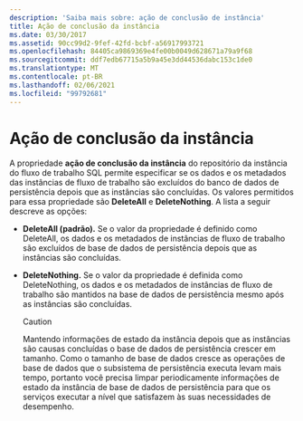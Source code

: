 ```yaml
---
description: 'Saiba mais sobre: ação de conclusão de instância'
title: Ação de conclusão da instância
ms.date: 03/30/2017
ms.assetid: 90cc99d2-9fef-42fd-bcbf-a56917993721
ms.openlocfilehash: 84405ca9869369e4fe00b0049d628671a79a9f68
ms.sourcegitcommit: ddf7edb67715a5b9a45e3dd44536dabc153c1de0
ms.translationtype: MT
ms.contentlocale: pt-BR
ms.lasthandoff: 02/06/2021
ms.locfileid: "99792681"
---
```

# <a name="instance-completion-action"></a>Ação de conclusão da instância

A propriedade **ação de conclusão da instância** do repositório da instância do fluxo de trabalho SQL permite especificar se os dados e os metadados das instâncias de fluxo de trabalho são excluídos do banco de dados de persistência depois que as instâncias são concluídas. Os valores permitidos para essa propriedade são **DeleteAll** e **DeleteNothing**. A lista a seguir descreve as opções:

- **DeleteAll (padrão).** Se o valor da propriedade é definido como DeleteAll, os dados e os metadados de instâncias de fluxo de trabalho são excluídos de base de dados de persistência depois que as instâncias são concluídas.

- **DeleteNothing.** Se o valor da propriedade é definida como DeleteNothing, os dados e os metadados de instâncias de fluxo de trabalho são mantidos na base de dados de persistência mesmo após as instâncias são concluídas.

  > [!CAUTION]
  > Mantendo informações de estado da instância depois que as instâncias são causas concluídas o base de dados de persistência crescer em tamanho. Como o tamanho de base de dados cresce as operações de base de dados que o subsistema de persistência executa levam mais tempo, portanto você precisa limpar periodicamente informações de estado da instância de base de dados de persistência para que os serviços executar a nível que satisfazem às suas necessidades de desempenho.
